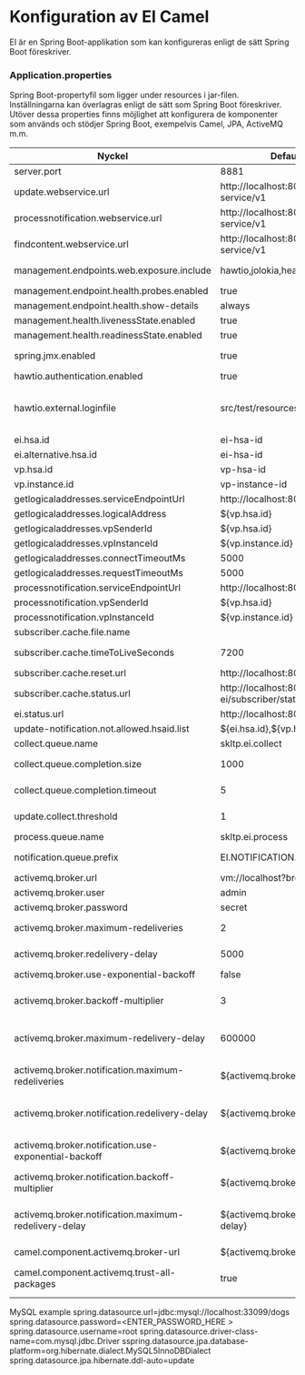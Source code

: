 # Konfiguration av EI Camel

EI är en Spring Boot-applikation som kan konfigureras enligt de sätt Spring Boot föreskriver.

### Application.properties ###
Spring Boot-propertyfil som ligger under resources i jar-filen. Inställningarna kan överlagras enligt de sätt som Spring Boot föreskriver. 
Utöver dessa properties finns möjlighet att konfigurera de komponenter som används och stödjer Spring Boot, exempelvis Camel, JPA, ActiveMQ m.m.

|Nyckel|Defaultvärde/Exempel|Beskrivning|
|----|------------------|---------|
| server.port | 8881 | Spring-boot server port |
| update.webservice.url | http://localhost:8081/skltp-ei/update-service/v1 |URL för Update webbtjänsten |
| processnotification.webservice.url | http://localhost:8081/skltp-ei/notification-service/v1 | URL för ProcessNotification webbtjänsten |
| findcontent.webservice.url | http://localhost:8082/skltp-ei/find-content-service/v1 | URL för FindContent webtjänsten |
| management.endpoints.web.exposure.include | hawtio,jolokia,health | Behöver inkluder 'hawtio,jolokia' för att hawtio ska köras. 'health' behövs för probes |
| management.endpoint.health.probes.enabled | true | Exponera liveness/readiness probes |
| management.endpoint.health.show-details | always | Visa detaljer om health indicators |
| management.health.livenessState.enabled | true | Aktivera inbyggd livess-indikator |
| management.health.readinessState.enabled | true | Aktivera inbyggd readiness-indikator |
| spring.jmx.enabled | true | Slå på JMX för Spring, så att det går att konfigurera t.ex. köer i Hawtio |
| hawtio.authentication.enabled | true | Sätt till 'false' för att stänga av autentisering i Hawtio |
| hawtio.external.loginfile | src/test/resources/users.properties | Sökväg till fil med Hawtio-användare och lösenord. Användare behöver tillhöra rollen 'user' för att kunna logga in. Formatet beskrivs på: https://wiki.eclipse.org/Jetty/Tutorial/Realms#HashLoginService |
| ei.hsa.id | ei-hsa-id | EIs egna HSA id |
| ei.alternative.hsa.id | ei-hsa-id | Alternativ till EIs HSA-ID |
| vp.hsa.id | vp-hsa-id | VP's sender-ID för interna anrop |
| vp.instance.id | vp-instance-id | VP's instans-ID för interna anrop |
| getlogicaladdresses.serviceEndpointUrl | http://localhost:8080/vp/getlogicaladdreesses | Utgående URL till GLABSC tjänsten |
| getlogicaladdresses.logicalAddress | $\{vp.hsa.id\} | HSA id till GLABSC producenten |
| getlogicaladdresses.vpSenderId | $\{vp.hsa.id\} | VP's sender-ID för interna anrop |
| getlogicaladdresses.vpInstanceId | $\{vp.instance.id\} | VP's instans-ID för interna anrop |
| getlogicaladdresses.connectTimeoutMs | 5000 | Connect timeout ms för GLABSC anrop |
| getlogicaladdresses.requestTimeoutMs | 5000 | Request timeout ms för GLABSC anrop |
| processnotification.serviceEndpointUrl | http://localhost:8080/vp/processnotification | Utgående URL för ProcessNotifications |
| processnotification.vpSenderId | $\{vp.hsa.id\} | VP's sender-ID för interna anrop |
| processnotification.vpInstanceId | $\{vp.instance.id\} | VP's instans-ID för interna anrop |
| subscriber.cache.file.name |  | Filnamn för lokal cache av subscribers |
| subscriber.cache.timeToLiveSeconds | 7200 | Timeout innan subscriber cachen förnyas genom anrop med GLABSC tjänsten  |
| subscriber.cache.reset.url | http://localhost:8083/skltp-ei/resetcache | Adress för att tömma prenumerantcachen | 
| subscriber.cache.status.url | http://localhost:8083/skltp-ei/subscriber/status | Adress för att få status på prenumeranter |
| ei.status.url | http://localhost:8083/skltp-ei/status | Adress för att få status på EI |
| update-notification.not.allowed.hsaid.list | \${ei.hsa.id\},$\{vp.hsa.id\} | Otillåtna HSA-IDn för att undvika recirkulation av anrop  |
| collect.queue.name | skltp.ei.collect | Namn på collect kön i AMQ |
| collect.queue.completion.size | 1000 | Antal anrop i kön innan den collectas och skickas till process kön |
| collect.queue.completion.timeout | 5 | Max sekunder meddelande kan ligga i collect kön innan de skickas till processkön  |
| update.collect.threshold | 1 | Threshold för antal engagemang i ett anrop för att de ska hamna direkt i Process kön |
| process.queue.name | skltp.ei.process | Namn på processkön i AMQ  |
| notification.queue.prefix | EI.NOTIFICATION. | Prefix för namn på notification-köer i AMQ. Kö-namnet bildas av prefixet och prenumerantens logiska adress.  |
| activemq.broker.url | vm://localhost?broker.persistent=false | URL till AMQ broker  |
| activemq.broker.user | admin | Användarnamn för ActiveMQ-användare |
| activemq.broker.password | secret | Lösenord för ActiveMQ-användare |
| activemq.broker.maximum-redeliveries | 2 | Antal leveransförsök som görs innan meddelanden hamnar i dead letter-kön. Standardinställningen är 0. |
| activemq.broker.redelivery-delay | 5000 | Tid mellan leveransförsök i millisekunder. Standardinställningen är 1000 ms. |
| activemq.broker.use-exponential-backoff | false | Sätt till true om exponential backoff ska användas, annars false. |
| activemq.broker.backoff-multiplier | 3 | Om exponential backoff ovan är satt till true, kommer varje omsändningsförsök n att fördröjas med föregående delay \* multiplier. |
| activemq.broker.maximum-redelivery-delay | 600000 | Maximal tid mellan leveransförsök i millisekunder, om exponential backoff används. Standardinställningen är 600000 ms (10 minuter). |
| activemq.broker.notification.maximum-redeliveries | ${activemq.broker.maximum-redeliveries} | Antal leveransförsök specifikt för notification-köer (prenumeranter). Standard är att använda samma värde som för interna köer. |
| activemq.broker.notification.redelivery-delay | ${activemq.broker.redelivery-delay} | Tid mellan leveransförsök specifikt för notification-köer (prenumeranter). Standard är att använda samma värde som för interna köer. |
| activemq.broker.notification.use-exponential-backoff | ${activemq.broker.use-exponential-backoff} | Sätt till true om exponential backoff ska användas specifikt för notification-köer (prenumeranter). Standard är att använda samma som för interna köer. |
| activemq.broker.notification.backoff-multiplier | ${activemq.broker.backoff-multiplier} | Specifikt värde för notification-köer (prenumeranter). Standard är att använda samma värde som för interna köer. |
| activemq.broker.notification.maximum-redelivery-delay | ${activemq.broker.maximum-redelivery-delay} | Maximal tid mellan leveransförsök i millisekunder, om exponential backoff används, för notification-köer (prenumeranter). Standardinställningen är att använda samma som för interna köer. |
| camel.component.activemq.broker-url | ${activemq.broker.url} | Adress till ActiveMQ | 
| camel.component.activemq.trust-all-packages | true | Standard för ActiveMQ är att inte tillåta serialisering av godtyckliga Javaobjekt. Denna inställning ändrar detta beteende. | 

[//]: # (These are reference links used in the body of this note and get stripped out when the markdown processor does its job. There is no need to format nicely because it shouldn't be seen. Thanks SO - http://stackoverflow.com/questions/4823468/store-comments-in-markdown-syntax)

   MySQL example
   spring.datasource.url=jdbc:mysql://localhost:33099/dogs
   spring.datasource.password=<ENTER_PASSWORD_HERE >
   spring.datasource.username=root
   spring.datasource.driver-class-name=com.mysql.jdbc.Driver
   sspring.datasource.jpa.database-platform=org.hibernate.dialect.MySQL5InnoDBDialect
   spring.datasource.jpa.hibernate.ddl-auto=update